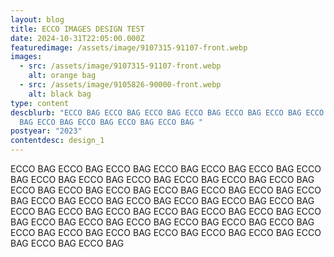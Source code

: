 ```yaml
---
layout: blog
title: ECCO IMAGES DESIGN TEST
date: 2024-10-31T22:05:00.000Z
featuredimage: /assets/image/9107315-91107-front.webp
images:
  - src: /assets/image/9107315-91107-front.webp
    alt: orange bag
  - src: /assets/image/9105826-90000-front.webp
    alt: black bag
type: content
descblurb: "ECCO BAG ECCO BAG ECCO BAG ECCO BAG ECCO BAG ECCO BAG ECCO BAG ECCO
  BAG ECCO BAG ECCO BAG ECCO BAG ECCO BAG "
postyear: "2023"
contentdesc: design_1
---
```

ECCO BAG ECCO BAG ECCO BAG ECCO BAG ECCO BAG ECCO BAG ECCO BAG ECCO BAG ECCO BAG ECCO BAG ECCO BAG ECCO BAG ECCO BAG ECCO BAG ECCO BAG ECCO BAG ECCO BAG ECCO BAG ECCO BAG ECCO BAG ECCO BAG ECCO BAG ECCO BAG ECCO BAG ECCO BAG ECCO BAG ECCO BAG ECCO BAG ECCO BAG ECCO BAG ECCO BAG ECCO BAG ECCO BAG ECCO BAG ECCO BAG ECCO BAG ECCO BAG ECCO BAG ECCO BAG ECCO BAG ECCO BAG ECCO BAG ECCO BAG ECCO BAG ECCO BAG ECCO BAG ECCO BAG ECCO BAG
